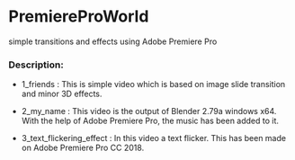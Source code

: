 # PremiereProWorld
simple transitions and effects using Adobe Premiere Pro


### Description:

+ 1_friends : This is simple video which is based on image slide transition and minor 3D effects.

+ 2_my_name : This video is the output of Blender 2.79a windows x64. With the  help of Adobe Premiere Pro, the music has been added to it.

+ 3_text_flickering_effect : In this video a text flicker. This has been made on Adobe Premiere Pro CC 2018.